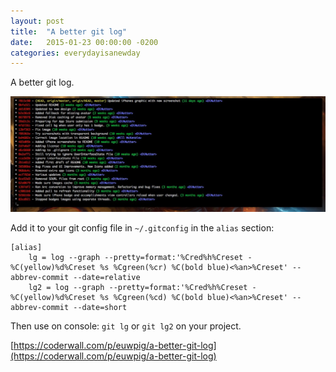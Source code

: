 ```yaml
---
layout: post
title:  "A better git log"
date:   2015-01-23 00:00:00 -0200
categories: everydayisanewday
---
```

A better git log.

![A better git log.](/assets/images/2015-01-23-git-log.jpg)

Add it to your git config file in `~/.gitconfig` in the `alias` section:

```
[alias]
    lg = log --graph --pretty=format:'%Cred%h%Creset -%C(yellow)%d%Creset %s %Cgreen(%cr) %C(bold blue)<%an>%Creset' --abbrev-commit --date=relative
    lg2 = log --graph --pretty=format:'%Cred%h%Creset -%C(yellow)%d%Creset %s %Cgreen(%cd) %C(bold blue)<%an>%Creset' --abbrev-commit --date=short
```

Then use on console: `git lg` or `git lg2` on your project.

[https://coderwall.com/p/euwpig/a-better-git-log](https://coderwall.com/p/euwpig/a-better-git-log)
